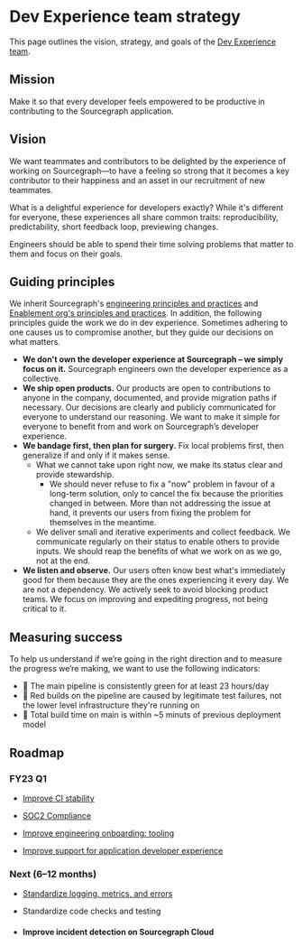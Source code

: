 # Dev Experience team strategy

This page outlines the vision, strategy, and goals of the [Dev Experience team](../../../../departments/product-engineering/engineering/enablement/dev-experience/index.md).

## Mission

Make it so that every developer feels empowered to be productive in contributing to the Sourcegraph application.

## Vision

We want teammates and contributors to be delighted by the experience of working on Sourcegraph—to have a feeling so strong that it becomes a key contributor to their happiness and an asset in our recruitment of new teammates.

What is a delightful experience for developers exactly? While it's different for everyone, these experiences all share common traits: reproducibility, predictability, short feedback loop, previewing changes.

Engineers should be able to spend their time solving problems that matter to them and focus on their goals.

## Guiding principles

We inherit Sourcegraph's [engineering principles and practices](../../../../departments/product-engineering/engineering/process/principles-and-practices.md) and [Enablement org's principles and practices](../../../../departments/product-engineering/engineering/enablement/index.md#principles-and-practices). In addition, the following principles guide the work we do in dev experience. Sometimes adhering to one causes us to compromise another, but they guide our decisions on what matters.

- **We don't own the developer experience at Sourcegraph – we simply focus on it.** Sourcegraph engineers own the developer experience as a collective.
- **We ship open products.** Our products are open to contributions to anyone in the company, documented, and provide migration paths if necessary. Our decisions are clearly and publicly communicated for everyone to understand our reasoning. We want to make it simple for everyone to benefit from and work on Sourcegraph’s developer experience.
- **We bandage first, then plan for surgery.** Fix local problems first, then generalize if and only if it makes sense.
  - What we cannot take upon right now, we make its status clear and provide stewardship.
    - We should never refuse to fix a "now" problem in favour of a long-term solution, only to cancel the fix because the priorities changed in between. More than not addressing the issue at hand, it prevents our users from fixing the problem for themselves in the meantime.
  - We deliver small and iterative experiments and collect feedback. We communicate regularly on their status to enable others to provide inputs. We should reap the benefits of what we work on as we go, not at the end.
- **We listen and observe.** Our users often know best what's immediately good for them because they are the ones experiencing it every day.
  We are not a dependency. We actively seek to avoid blocking product teams. We focus on improving and expediting progress, not being critical to it.

## Measuring success

To help us understand if we’re going in the right direction and to measure the progress we’re making, we want to use the following indicators:

- 🎯 The main pipeline is consistently green for at least 23 hours/day
- 🎯 Red builds on the pipeline are caused by legitimate test failures, not the lower level infrastructure they're running on
- 🎯 Total build time on main is within ~5 minuts of previous deployment model

## Roadmap

### FY23 Q1

- [Improve CI stability](https://github.com/sourcegraph/sourcegraph/issues/31003)

- [SOC2 Compliance](https://github.com/sourcegraph/sourcegraph/issues/31008)

- [Improve engineering onboarding: tooling](https://github.com/sourcegraph/sourcegraph/issues/31005)

- [Improve support for application developer experience](https://github.com/sourcegraph/sourcegraph/issues/31006)

### Next (6–12 months)

- [Standardize logging, metrics, and errors](https://github.com/sourcegraph/sourcegraph/issues/30552)

- Standardize code checks and testing

- #### Improve incident detection on Sourcegraph Cloud
